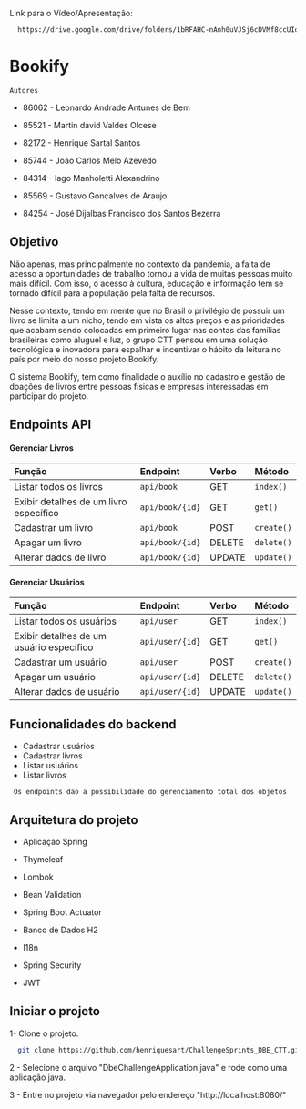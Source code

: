 Link para o Vídeo/Apresentação:
```bash
  https://drive.google.com/drive/folders/1bRFAHC-nAnh0uVJSj6cDVMf8ccUIoFvj
```

# Bookify


`Autores`

- 86062 - Leonardo Andrade Antunes de Bem

- 85521 - Martin david Valdes Olcese

- 82172 - Henrique Sartal Santos

- 85744 - João Carlos Melo Azevedo

- 84314 - Iago Manholetti Alexandrino

- 85569 - Gustavo Gonçalves de Araujo

- 84254 - José Dijalbas Francisco dos Santos Bezerra


## Objetivo
Não apenas, mas principalmente no contexto da pandemia, a falta de acesso a oportunidades de trabalho tornou a vida de muitas pessoas muito mais difícil. Com isso, o acesso à cultura, educação e informação tem se tornado difícil para a população pela falta de recursos.  

Nesse contexto, tendo em mente que no Brasil o privilégio de possuir um livro se limita a um nicho, tendo em vista os altos preços e as prioridades que acabam sendo colocadas em primeiro lugar nas contas das famílias brasileiras como aluguel e luz, o grupo CTT pensou em uma solução tecnológica e inovadora para espalhar e incentivar o hábito da leitura no país por meio do nosso projeto Bookify. 

O sistema Bookify, tem como finalidade o auxílio no cadastro e gestão de doações de livros entre pessoas físicas e empresas interessadas em participar do projeto. 





## Endpoints API

#### Gerenciar Livros

| Função | Endpoint    | Verbo                      | Método   |
| :- | :- | :- | :- |
| Listar todos os livros               | `api/book` | GET | `index()` |
| Exibir detalhes de um livro específico | `api/book/{id}` | GET | `get()` |
| Cadastrar um livro                     | `api/book` | POST | `create()` |
| Apagar um livro                        | `api/book/{id}` | DELETE | `delete()` |
| Alterar dados de livro                 | `api/book/{id}` | UPDATE | `update()` |

#### Gerenciar Usuários

| Função | Endpoint    | Verbo                      | Método   |
| :- | :- | :- | :- |
| Listar todos os usuários                 | `api/user` | GET | `index()` |
| Exibir detalhes de um usuário específico | `api/user/{id}` | GET | `get()` |
| Cadastrar um usuário                     | `api/user` | POST | `create()` |
| Apagar um usuário                        | `api/user/{id}` | DELETE | `delete()` |
| Alterar dados de usuário                 | `api/user/{id}` | UPDATE | `update()` |


  
## Funcionalidades do backend

- Cadastrar usuários
- Cadastrar livros
- Listar usuários
- Listar livros

` Os endpoints dão a possibilidade do gerenciamento total dos objetos`

## Arquitetura do projeto

- Aplicação Spring

- Thymeleaf

- Lombok

- Bean Validation

- Spring Boot Actuator

- Banco de Dados H2

- I18n

- Spring Security

- JWT

## Iniciar o projeto

1- Clone o projeto.

```bash
  git clone https://github.com/henriquesart/ChallengeSprints_DBE_CTT.git
```
2 - Selecione o arquivo "DbeChallengeApplication.java" e rode como uma aplicação java.

3 - Entre no projeto via navegador pelo endereço "http://localhost:8080/"

  
